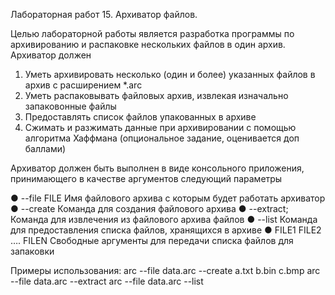 Лабораторная работ 15. Архиватор файлов.

Целью лабораторной работы является разработка программы по архивированию и распаковке нескольких файлов в один архив. Архиватор должен
1.	Уметь архивировать несколько (один и более) указанных файлов в архив с расширением *.arc
2.	Уметь распаковывать файловых архив, извлекая изначально запаковонные файлы
3.	Предоставлять список файлов упакованных в архиве
4.	Сжимать и разжимать данные при архивировании  с помощью алгоритма Хаффмана (опциональное задание, оценивается доп баллами)

Архиватор должен быть выполнен в виде консольного приложения, принимающего в качестве аргументов следующий параметры

●	--file  FILE 
Имя файлового архива с которым будет работать архиватор
●	--create 
Команда для создания файлового архива
●	--extract;
Команда для извлечения из файлового архива файлов
●	--list 
Команда для предоставления списка файлов, хранящихся в архиве
●	FILE1 FILE2 …. FILEN
Свободные аргументы для передачи списка файлов для запаковки



Примеры использования:
arc --file  data.arc --create a.txt b.bin c.bmp
arc --file  data.arc --extract
arc --file  data.arc --list


